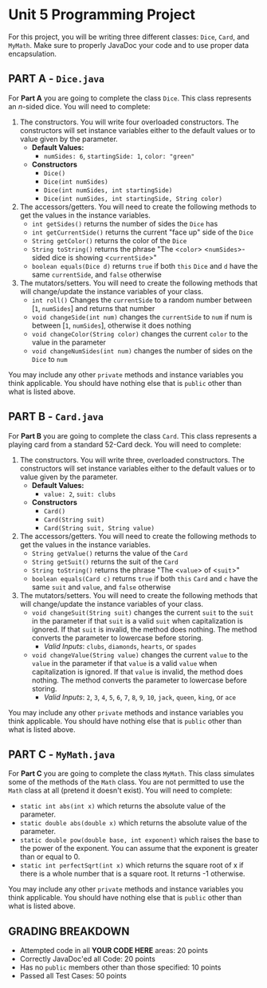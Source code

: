# Unit 5 Programming Project

For this project, you will be writing three different classes: `Dice`, `Card`, and `MyMath`. Make sure to properly JavaDoc your code and to use proper data encapsulation.

## PART A - `Dice.java`

For **Part A** you are going to complete the class `Dice`. This class represents an *n*-sided dice. You will need to complete:

1. The constructors. You will write four overloaded constructors. The constructors will set instance variables either to the default values or to value given by the parameter.
   - **Default Values:**
      - `numSides: 6`, `startingSide: 1`, `color: "green"`
   - **Constructors**
      - `Dice()`
      - `Dice(int numSides)`
      - `Dice(int numSides, int startingSide)`
      - `Dice(int numSides, int startingSide, String color)`
2. The accessors/getters. You will need to create the following methods to get the values in the instance variables.
   - `int getSides()` returns the number of sides the `Dice` has
   - `int getCurrentSide()` returns the current "face up" side of the `Dice`
   - `String getColor()` returns the color of the `Dice`
   - `String toString()` returns the phrase "The <`color`> <`numSides`>-sided dice is showing <`currentSide`>"
   - `boolean equals(Dice d)` returns `true` if both `this` `Dice` and `d` have the same `currentSide`, and `false` otherwise
3. The mutators/setters. You will need to create the following methods that will change/update the instance variables of your class.
   - `int roll()` Changes the `currentSide` to a random number between [`1`, `numSides`] and returns that number
   - `void changeSide(int num)` changes the `currentSide` to `num` if num is between [`1`, `numSides`], otherwise it does nothing
   - `void changeColor(String color)` changes the current `color` to the value in the parameter
   - `void changeNumSides(int num)` changes the number of sides on the `Dice` to `num`

You may include any other `private` methods and instance variables you think applicable. You should have nothing else that is `public` other than what is listed above.

## PART B - `Card.java`

For **Part B** you are going to complete the class `Card`. This class represents a playing card from a standard 52-Card deck. You will need to complete:

1. The constructors. You will write three, overloaded constructors. The constructors will set instance variables either to the default values or to value given by the parameter.
   - **Default Values:**
      - `value: 2`, `suit: clubs`
   - **Constructors**
      - `Card()`
      - `Card(String suit)`
      - `Card(String suit, String value)`
2. The accessors/getters. You will need to create the following methods to get the values in the instance variables.
   - `String getValue()` returns the value of the `Card`
   - `String getSuit()` returns the suit of the `Card`
   - `String toString()` returns the phrase "The <`value`> of <`suit`>"
   - `boolean equals(Card c)` returns `true` if both `this` `Card` and `c` have the same `suit` and `value`, and `false` otherwise
3. The mutators/setters. You will need to create the following methods that will change/update the instance variables of your class.
   - `void changeSuit(String suit)` changes the current `suit` to the `suit` in the parameter if that `suit` is a valid `suit` when capitalization is ignored. If that `suit` is invalid, the method does nothing. The method converts the parameter to lowercase before storing.
      - *Valid Inputs*: `clubs`, `diamonds`, `hearts`, or `spades`
   - `void changeValue(String value)` changes the current `value` to the `value` in the parameter if that `value` is a valid `value` when capitalization is ignored. If that `value` is invalid, the method does nothing. The method converts the parameter to lowercase before storing.
      - *Valid Inputs*: `2`, `3`, `4`, `5`, `6`, `7`, `8`, `9`, `10`, `jack`, `queen`, `king`, or `ace`

You may include any other `private` methods and instance variables you think applicable. You should have nothing else that is `public` other than what is listed above.

## PART C - `MyMath.java`

For **Part C** you are going to complete the class `MyMath`. This class simulates some of the methods of the `Math` class. You are not permitted to use the `Math` class at all (pretend it doesn't exist). You will need to complete:

- `static int abs(int x)` which returns the absolute value of the parameter.
- `static double abs(double x)` which returns the absolute value of the parameter.
- `static double pow(double base, int exponent)` which raises the base to the power of the exponent. You can assume that the exponent is greater than or equal to 0.
- `static int perfectSqrt(int x)` which returns the square root of x if there is a whole number that is a square root. It returns -1 otherwise.

You may include any other `private` methods and instance variables you think applicable. You should have nothing else that is `public` other than what is listed above.

## GRADING BREAKDOWN

- Attempted code in all **YOUR CODE HERE** areas: 20 points
- Correctly JavaDoc'ed all Code: 20 points
- Has no `public` members other than those specified: 10 points
- Passed all Test Cases: 50 points
